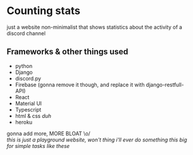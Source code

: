 # Counting stats

just a website non-minimalist that shows statistics about the activity of a discord channel

## Frameworks & other things used

- python
- Django
- discord.py
- Firebase (gonna remove it though, and replace it with django-restfull-API)
- React
- Material UI
- Typescript
- html & css _duh_
- heroku

gonna add more, MORE BLOAT \o/  
_this is just a playground website, won't thing i'll ever do something this big for simple tasks like these_
